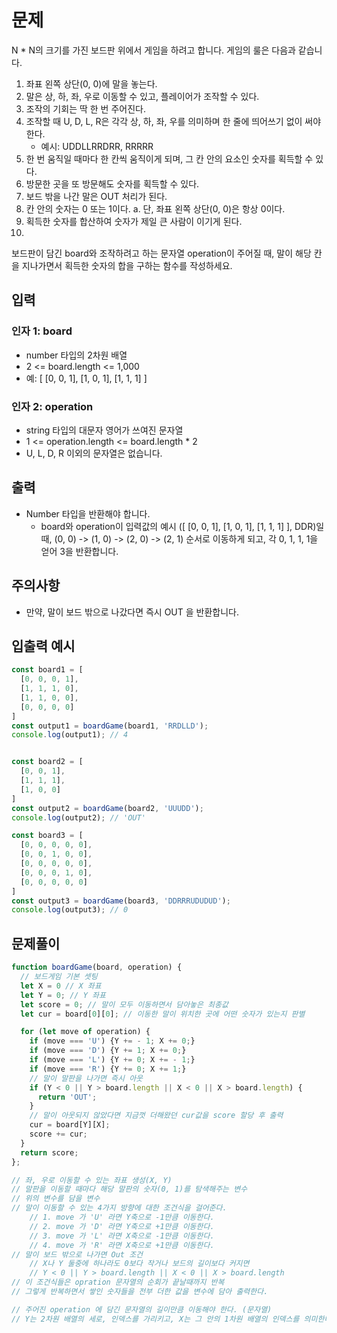 # 문제
N * N의 크기를 가진 보드판 위에서 게임을 하려고 합니다. 게임의 룰은 다음과 같습니다.

1. 좌표 왼쪽 상단(0, 0)에 말을 놓는다.
2. 말은 상, 하, 좌, 우로 이동할 수 있고, 플레이어가 조작할 수 있다.
3. 조작의 기회는 딱 한 번 주어진다.
4. 조작할 때 U, D, L, R은 각각 상, 하, 좌, 우를 의미하며 한 줄에 띄어쓰기 없이 써야 한다.
    * 예시: UDDLLRRDRR, RRRRR
5. 한 번 움직일 때마다 한 칸씩 움직이게 되며, 그 칸 안의 요소인 숫자를 획득할 수 있다.
6. 방문한 곳을 또 방문해도 숫자를 획득할 수 있다.
7. 보드 밖을 나간 말은 OUT 처리가 된다.
8. 칸 안의 숫자는 0 또는 1이다.
    a. 단, 좌표 왼쪽 상단(0, 0)은 항상 0이다.
9. 획득한 숫자를 합산하여 숫자가 제일 큰 사람이 이기게 된다.
10. 
보드판이 담긴 board와 조작하려고 하는 문자열 operation이 주어질 때, 말이 해당 칸을 지나가면서 획득한 숫자의 합을 구하는 함수를 작성하세요.

## 입력
### 인자 1: board
* number 타입의 2차원 배열
* 2 <= board.length <= 1,000
* 예: [ [0, 0, 1], [1, 0, 1], [1, 1, 1] ]

### 인자 2: operation
* string 타입의 대문자 영어가 쓰여진 문자열
* 1 <= operation.length <= board.length * 2
* U, L, D, R 이외의 문자열은 없습니다.

## 출력
* Number 타입을 반환해야 합니다.
  * board와 operation이 입력값의 예시 ([ [0, 0, 1], [1, 0, 1], [1, 1, 1] ], DDR)일 때, (0, 0) -> (1, 0) -> (2, 0) -> (2, 1) 순서로 이동하게 되고, 각 0, 1, 1, 1을 얻어 3을 반환합니다.

## 주의사항
* 만약, 말이 보드 밖으로 나갔다면 즉시 OUT 을 반환합니다.

## 입출력 예시
```javascript
const board1 = [
  [0, 0, 0, 1],
  [1, 1, 1, 0],
  [1, 1, 0, 0],
  [0, 0, 0, 0]
]
const output1 = boardGame(board1, 'RRDLLD');
console.log(output1); // 4


const board2 = [
  [0, 0, 1],
  [1, 1, 1],
  [1, 0, 0]
]
const output2 = boardGame(board2, 'UUUDD');
console.log(output2); // 'OUT'

const board3 = [
  [0, 0, 0, 0, 0],
  [0, 0, 1, 0, 0],
  [0, 0, 0, 0, 0],
  [0, 0, 0, 1, 0],
  [0, 0, 0, 0, 0]
]
const output3 = boardGame(board3, 'DDRRRUDUDUD');
console.log(output3); // 0
```

## 문제풀이
```javascript
function boardGame(board, operation) {
  // 보드게임 기본 셋팅
  let X = 0 // X 좌표
  let Y = 0; // Y 좌표
  let score = 0; // 말이 모두 이동하면서 담아놓은 최종값
  let cur = board[0][0]; // 이동한 말이 위치한 곳에 어떤 숫자가 있는지 판별

  for (let move of operation) {
    if (move === 'U') {Y += - 1; X += 0;}
    if (move === 'D') {Y += 1; X += 0;}
    if (move === 'L') {Y += 0; X += - 1;}
    if (move === 'R') {Y += 0; X += 1;}
    // 말이 말판을 나가면 즉시 아웃
    if (Y < 0 || Y > board.length || X < 0 || X > board.length) {
      return 'OUT';
    }
    // 말이 아웃되지 않았다면 지금껏 더해왔던 cur값을 score 할당 후 출력
    cur = board[Y][X];
    score += cur;
  }
  return score;
};

// 좌, 우로 이동할 수 있는 좌표 생성(X, Y)
// 말판을 이동할 때마다 해당 말판의 숫자(0, 1)를 탐색해주는 변수
// 위의 변수를 담을 변수
// 말이 이동할 수 있는 4가지 방향에 대한 조건식을 걸어준다.
    // 1. move 가 'U' 라면 Y축으로 -1만큼 이동한다.
    // 2. move 가 'D' 라면 Y축으로 +1만큼 이동한다.
    // 3. move 가 'L' 라면 X축으로 -1만큼 이동한다.
    // 4. move 가 'R' 라면 X축으로 +1만큼 이동한다.
// 말이 보드 밖으로 나가면 Out 조건
    // X나 Y 둘중에 하나라도 0보다 작거나 보드의 길이보다 커지면
    // Y < 0 || Y > board.length || X < 0 || X > board.length
// 이 조건식들은 opration 문자열의 순회가 끝날때까지 반복
// 그렇게 반복하면서 쌓인 숫자들을 전부 더한 값을 변수에 담아 출력한다.

// 주어진 operation 에 담긴 문자열의 길이만큼 이동해야 한다. (문자열)
// Y는 2차원 배열의 세로, 인덱스를 가리키고, X는 그 안의 1차원 배열의 인덱스를 의미한다. => board[Y][X]
```
